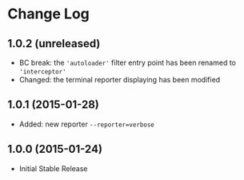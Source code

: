 # Change Log

## 1.0.2 (unreleased)

  * BC break: the `'autoloader'` filter entry point has been renamed to `'interceptor'`
  * Changed: the terminal reporter displaying has been modified

## 1.0.1 (2015-01-28)

  * Added: new reporter `--reporter=verbose`

## 1.0.0 (2015-01-24)

  * Initial Stable Release
